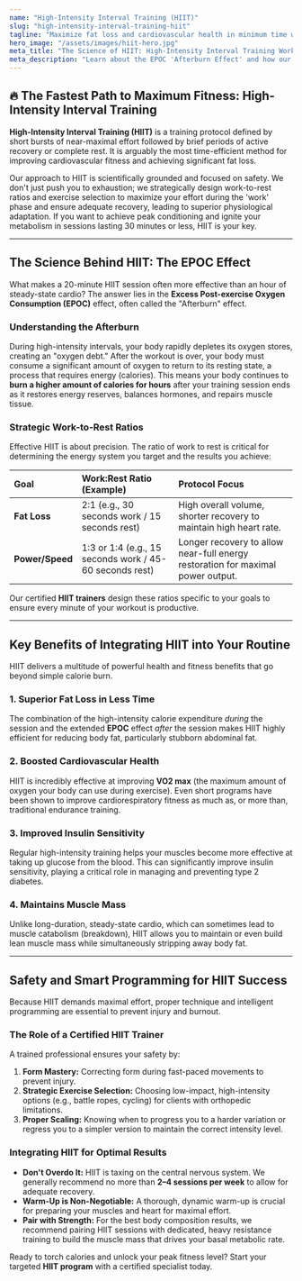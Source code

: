 ```yaml
---
name: "High-Intensity Interval Training (HIIT)"
slug: "high-intensity-interval-training-hiit"
tagline: "Maximize fat loss and cardiovascular health in minimum time with scientifically-backed HIIT protocols."
hero_image: "/assets/images/hiit-hero.jpg"
meta_title: "The Science of HIIT: High-Intensity Interval Training Workouts"
meta_description: "Learn about the EPOC 'Afterburn Effect' and how our certified trainers design safe, effective HIIT programs for rapid fat loss and superior conditioning."
---
```

## 🔥 The Fastest Path to Maximum Fitness: High-Intensity Interval Training

**High-Intensity Interval Training (HIIT)** is a training protocol defined by short bursts of near-maximal effort followed by brief periods of active recovery or complete rest. It is arguably the most time-efficient method for improving cardiovascular fitness and achieving significant fat loss.

Our approach to HIIT is scientifically grounded and focused on safety. We don't just push you to exhaustion; we strategically design work-to-rest ratios and exercise selection to maximize your effort during the 'work' phase and ensure adequate recovery, leading to superior physiological adaptation. If you want to achieve peak conditioning and ignite your metabolism in sessions lasting 30 minutes or less, HIIT is your key.

---

## The Science Behind HIIT: The EPOC Effect

What makes a 20-minute HIIT session often more effective than an hour of steady-state cardio? The answer lies in the **Excess Post-exercise Oxygen Consumption (EPOC)** effect, often called the "Afterburn" effect.

### Understanding the Afterburn
During high-intensity intervals, your body rapidly depletes its oxygen stores, creating an "oxygen debt." After the workout is over, your body must consume a significant amount of oxygen to return to its resting state, a process that requires energy (calories). This means your body continues to **burn a higher amount of calories for hours** after your training session ends as it restores energy reserves, balances hormones, and repairs muscle tissue.

### Strategic Work-to-Rest Ratios
Effective HIIT is about precision. The ratio of work to rest is critical for determining the energy system you target and the results you achieve:

| Goal | Work:Rest Ratio (Example) | Protocol Focus |
| :--- | :--- | :--- |
| **Fat Loss** | 2:1 (e.g., 30 seconds work / 15 seconds rest) | High overall volume, shorter recovery to maintain high heart rate. |
| **Power/Speed** | 1:3 or 1:4 (e.g., 15 seconds work / 45-60 seconds rest) | Longer recovery to allow near-full energy restoration for maximal power output. |

Our certified **HIIT trainers** design these ratios specific to your goals to ensure every minute of your workout is productive.

---

## Key Benefits of Integrating HIIT into Your Routine

HIIT delivers a multitude of powerful health and fitness benefits that go beyond simple calorie burn.

### 1. Superior Fat Loss in Less Time
The combination of the high-intensity calorie expenditure *during* the session and the extended **EPOC** effect *after* the session makes HIIT highly efficient for reducing body fat, particularly stubborn abdominal fat.

### 2. Boosted Cardiovascular Health
HIIT is incredibly effective at improving **VO2 max** (the maximum amount of oxygen your body can use during exercise). Even short programs have been shown to improve cardiorespiratory fitness as much as, or more than, traditional endurance training.

### 3. Improved Insulin Sensitivity
Regular high-intensity training helps your muscles become more effective at taking up glucose from the blood. This can significantly improve insulin sensitivity, playing a critical role in managing and preventing type 2 diabetes.

### 4. Maintains Muscle Mass
Unlike long-duration, steady-state cardio, which can sometimes lead to muscle catabolism (breakdown), HIIT allows you to maintain or even build lean muscle mass while simultaneously stripping away body fat.

---

## Safety and Smart Programming for HIIT Success

Because HIIT demands maximal effort, proper technique and intelligent programming are essential to prevent injury and burnout.

### The Role of a Certified HIIT Trainer
A trained professional ensures your safety by:
1.  **Form Mastery:** Correcting form during fast-paced movements to prevent injury.
2.  **Strategic Exercise Selection:** Choosing low-impact, high-intensity options (e.g., battle ropes, cycling) for clients with orthopedic limitations.
3.  **Proper Scaling:** Knowing when to progress you to a harder variation or regress you to a simpler version to maintain the correct intensity level.

### Integrating HIIT for Optimal Results
* **Don't Overdo It:** HIIT is taxing on the central nervous system. We generally recommend no more than **2–4 sessions per week** to allow for adequate recovery.
* **Warm-Up is Non-Negotiable:** A thorough, dynamic warm-up is crucial for preparing your muscles and heart for maximal effort.
* **Pair with Strength:** For the best body composition results, we recommend pairing HIIT sessions with dedicated, heavy resistance training to build the muscle mass that drives your basal metabolic rate.

Ready to torch calories and unlock your peak fitness level? Start your targeted **HIIT program** with a certified specialist today.